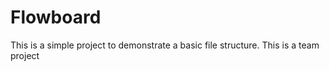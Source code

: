 # Flowboard


This is a simple project to demonstrate a basic file structure.
This is a team project

